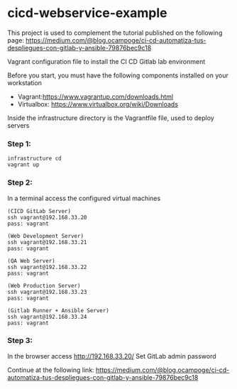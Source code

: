 # cicd-webservice-example
This project is used to complement the tutorial published on the following page: https://medium.com/@blog.ocampoge/ci-cd-automatiza-tus-despliegues-con-gitlab-y-ansible-79876bec9c18

Vagrant configuration file to install the CI CD Gitlab lab environment

Before you start, you must have the following components installed on your workstation

* Vagrant:https://www.vagrantup.com/downloads.html
* Virtualbox: https://www.virtualbox.org/wiki/Downloads

Inside the infrastructure directory is the Vagrantfile file, used to deploy servers

### Step 1:
```
infrastructure cd
vagrant up
```

### Step 2:
In a terminal access the configured virtual machines
```
(CICD GitLab Server)
ssh vagrant@192.168.33.20
pass: vagrant
```

```
(Web Development Server)
ssh vagrant@192.168.33.21
pass: vagrant
```

```
(QA Web Server)
ssh vagrant@192.168.33.22
pass: vagrant
```

```
(Web Production Server)
ssh vagrant@192.168.33.23
pass: vagrant
```

```
(Gitlab Runner + Ansible Server)
ssh vagrant@192.168.33.24
pass: vagrant
```

### Step 3:
In the browser access http://192.168.33.20/
Set GitLab admin password

Continue at the following link: https://medium.com/@blog.ocampoge/ci-cd-automatiza-tus-despliegues-con-gitlab-y-ansible-79876bec9c18
